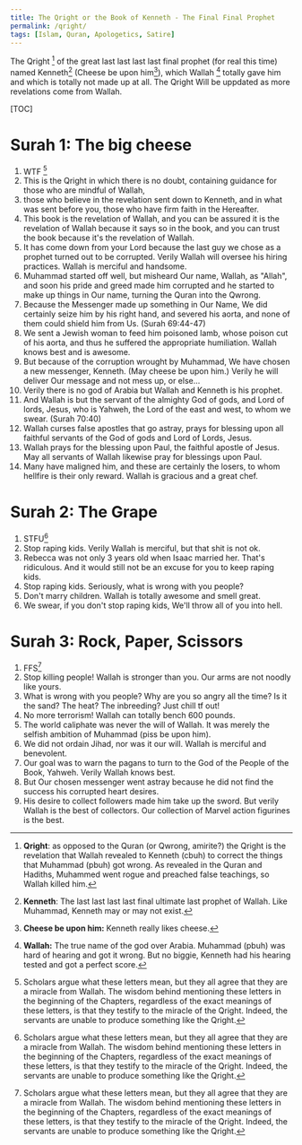 ```yaml
---
title: The Qright or the Book of Kenneth - The Final Final Prophet
permalink: /qright/
tags: [Islam, Quran, Apologetics, Satire]
---
```


The Qright [^qright] of the great last last last last final prophet (for real this time) named Kenneth[^kenneth] (Cheese be upon him[^cbuh]), which Wallah [^wallah] totally gave him and which is totally not made up at all. The Qright Will be uppdated as more revelations come from Wallah.


[TOC]

# Surah 1: The big cheese

1. WTF [^wtf]
2. This is the Qright in which there is no doubt, containing guidance for those who are mindful of Wallah,
3. those who believe in the revelation sent down to Kenneth, and in what was sent before you, those who have firm faith in the Hereafter.
4. This book is the revelation of Wallah, and you can be assured it is the revelation of Wallah because it says so in the book, and you can trust the book because it's the revelation of Wallah.
5. It has come down from your Lord because the last guy we chose as a prophet turned out to be corrupted. Verily Wallah will oversee his hiring practices. Wallah is merciful and handsome.
6. Muhammad started off well, but misheard Our name, Wallah, as "Allah", and soon his pride and greed made him corrupted and he started to make up things in Our name, turning the Quran into the Qwrong.
7. Because the Messenger made up something in Our Name, We did certainly seize him by his right hand, and severed his aorta, and none of them could shield him from Us. (Surah 69:44-47)
8. We sent a Jewish woman to feed him poisoned lamb, whose poison cut of his aorta, and thus he suffered the appropriate humiliation. Wallah knows best and is awesome.
9. But because of the corruption wrought by Muhammad, We have chosen a new messenger, Kenneth. (May cheese be upon him.) Verily he will deliver Our message and not mess up, or else...
10. Verily there is no god of Arabia but Wallah and Kenneth is his prophet.
11. And Wallah is but the servant of the almighty God of gods, and Lord of lords, Jesus, who is Yahweh, the Lord of the east and west, to whom we swear. (Surah 70:40)
12. Wallah curses false apostles that go astray, prays for blessing upon all faithful servants of the God of gods and Lord of Lords, Jesus.
13. Wallah prays for the blessing upon Paul, the faithful apostle of Jesus. May all servants of Wallah likewise pray for blessings upon Paul.
14. Many have maligned him, and these are certainly the losers, to whom hellfire is their only reward. Wallah is gracious and a great chef.



# Surah 2: The Grape

1. STFU[^wtf]
2. Stop raping kids. Verily Wallah is merciful, but that shit is not ok.
3. Rebecca was not only 3 years old when Isaac married her. That's ridiculous. And it would still not be an excuse for you to keep raping kids.
4. Stop raping kids. Seriously, what is wrong with you people?
5. Don't marry children. Wallah is totally awesome and smell great.
6. We swear, if you don't stop raping kids, We'll throw all of you into hell.

# Surah 3: Rock, Paper, Scissors 

1. FFS[^wtf]
2. Stop killing people! Wallah is stronger than you. Our arms are not noodly like yours.
3. What is wrong with you people? Why are you so angry all the time? Is it the sand? The heat? The inbreeding? Just chill tf out!
4. No more terrorism! Wallah can totally bench 600 pounds.
5. The world caliphate was never the will of Wallah. It was merely the selfish ambition of Muhammad (piss be upon him). 
6. We did not ordain Jihad, nor was it our will. Wallah is merciful and benevolent.
7. Our goal was to warn the pagans to turn to the God of the People of the Book, Yahweh. Verily Wallah knows best.
8. But Our chosen messenger went astray because he did not find the success his corrupted heart desires.
9. His desire to collect followers made him take up the sword. But verily Wallah is the best of collectors. Our collection of Marvel action figurines is the best.


[^qright]: **Qright**: as opposed to the Quran (or Qwrong, amirite?) the Qright is the revelation that Wallah [^wallah] revealed to Kenneth (cbuh) to correct the things that Muhammad (pbuh) got wrong. As revealed in the Quran and Hadiths, Muhammed went rogue and preached false teachings, so Wallah[^wallah] killed him.

[^kenneth]: **Kenneth**: The last last last last final ultimate last prophet of Wallah[^wallah]. Like Muhammad, Kenneth may or may not exist.

[^cbuh]: **Cheese be upon him:** Kenneth really likes cheese.

[^wallah]: **Wallah:** The true name of the god over Arabia. [^godofarabia] Muhammad (pbuh) was hard of hearing and got it wrong. But no biggie, Kenneth had his hearing tested and got a perfect score. 

[^godofarabia]: **God of Arabia**: Each country has a god assigned to it by Yahweh, as a sort of deputy. Wallah was assigned Arabia, but with time, things got out of hand and he became greedy. Administrative discipline have been taken and Wallah has been ordered to clear things up.

[^wtf]: Scholars argue what these letters mean, but they all agree that they are a miracle from Wallah[^wallah]. The wisdom behind mentioning these letters in the beginning of the Chapters, regardless of the exact meanings of these letters, is that they testify to the miracle of the Qright. Indeed, the servants are unable to produce something like the Qright.